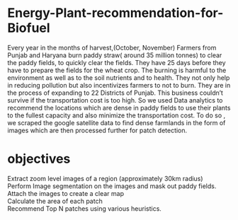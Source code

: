 # Energy-Plant-recommendation-for-Biofuel
Every year in the months of harvest,(October, November) Farmers from Punjab and Haryana burn paddy straw( around 35 million tonnes) to clear the paddy fields, to quickly clear the fields. They have 25 days before they have to prepare the fields for the wheat crop. The burning is harmful to the environment as well as to the soil nutrients and to health. They not only help in reducing pollution but also incentivizes farmers to not to burn. They are in the process of expanding to 22 Districts of Punjab. This business couldn’t survive if the transportation cost is too high. So we used Data analytics to recommend the locations which are dense in paddy fields to use their plants to the fullest capacity and also minimize the transportation cost. To do so , we scraped the google satellite data to find dense farmlands in the form of images which are then processed further for patch detection.

# objectives
Extract zoom level images of a region (approximately 30km radius) <br />
Perform Image segmentation on the images and mask out paddy fields. <br />
Attach the images to create a clear map <br />
Calculate the area of each patch <br />
Recommend Top N patches using various heuristics. <br />

